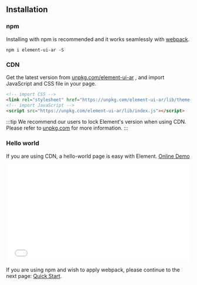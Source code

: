 ## Installation

### npm

Installing with npm is recommended and it works seamlessly with [webpack](https://webpack.js.org/).

```shell
npm i element-ui-ar -S
```

### CDN

Get the latest version from [unpkg.com/element-ui-ar](https://unpkg.com/element-ui-ar/) , and import JavaScript and CSS file in your page.

```html
<!-- import CSS -->
<link rel="stylesheet" href="https://unpkg.com/element-ui-ar/lib/theme-chalk/index.css">
<!-- import JavaScript -->
<script src="https://unpkg.com/element-ui-ar/lib/index.js"></script>
```

:::tip
We recommend our users to lock Element's version when using CDN. Please refer to [unpkg.com](https://unpkg.com) for more information.
:::

### Hello world

If you are using CDN, a hello-world page is easy with Element. [Online Demo](https://codepen.io/ziyoung/pen/rRKYpd)

<iframe height="265" style="width: 100%;" scrolling="no" title="Element demo" src="//codepen.io/ziyoung/embed/rRKYpd/?height=265&theme-id=light&default-tab=html" frameborder="no" allowtransparency="true" allowfullscreen="true">
  See the Pen <a href='https://codepen.io/ziyoung/pen/rRKYpd/'>Element demo</a> by hetech
  (<a href='https://codepen.io/ziyoung'>@ziyoung</a>) on <a href='https://codepen.io'>CodePen</a>.
</iframe>

If you are using npm and wish to apply webpack, please continue to the next page: [Quick Start](/#/en-US/component/quickstart).
